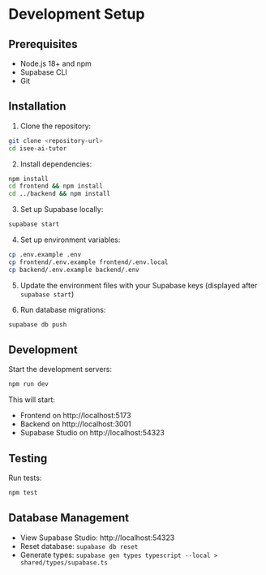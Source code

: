 # Development Setup

## Prerequisites

- Node.js 18+ and npm
- Supabase CLI
- Git

## Installation

1. Clone the repository:
```bash
git clone <repository-url>
cd isee-ai-tutor
```

2. Install dependencies:
```bash
npm install
cd frontend && npm install
cd ../backend && npm install
```

3. Set up Supabase locally:
```bash
supabase start
```

4. Set up environment variables:
```bash
cp .env.example .env
cp frontend/.env.example frontend/.env.local
cp backend/.env.example backend/.env
```

5. Update the environment files with your Supabase keys (displayed after `supabase start`)

6. Run database migrations:
```bash
supabase db push
```

## Development

Start the development servers:
```bash
npm run dev
```

This will start:
- Frontend on http://localhost:5173
- Backend on http://localhost:3001
- Supabase Studio on http://localhost:54323

## Testing

Run tests:
```bash
npm test
```

## Database Management

- View Supabase Studio: http://localhost:54323
- Reset database: `supabase db reset`
- Generate types: `supabase gen types typescript --local > shared/types/supabase.ts`